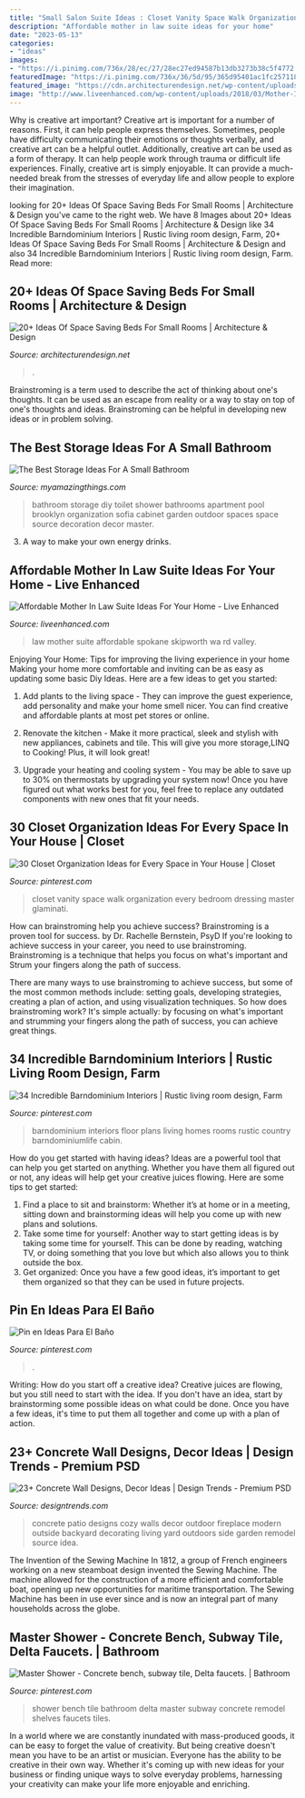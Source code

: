 ```yaml
---
title: "Small Salon Suite Ideas : Closet Vanity Space Walk Organization Every Bedroom Dressing Master Glaminati"
description: "Affordable mother in law suite ideas for your home"
date: "2023-05-13"
categories:
- "ideas"
images:
- "https://i.pinimg.com/736x/28/ec/27/28ec27ed94587b13db3273b38c5f4772.jpg"
featuredImage: "https://i.pinimg.com/736x/36/5d/95/365d95401ac1fc257118fd2d6ec74c92.jpg"
featured_image: "https://cdn.architecturendesign.net/wp-content/uploads/2015/07/AD-Space-Saving-Beds-Bedrooms-17.jpeg"
image: "http://www.liveenhanced.com/wp-content/uploads/2018/03/Mother-In-Law-Suite-15.jpg"
---
```



Why is creative art important?
Creative art is important for a number of reasons. First, it can help people express themselves. Sometimes, people have difficulty communicating their emotions or thoughts verbally, and creative art can be a helpful outlet. Additionally, creative art can be used as a form of therapy. It can help people work through trauma or difficult life experiences. Finally, creative art is simply enjoyable. It can provide a much-needed break from the stresses of everyday life and allow people to explore their imagination.

	

		
looking for 20+ Ideas Of Space Saving Beds For Small Rooms | Architecture &amp; Design you've came to the right web. We have 8 Images about 20+ Ideas Of Space Saving Beds For Small Rooms | Architecture &amp; Design like 34 Incredible Barndominium Interiors | Rustic living room design, Farm, 20+ Ideas Of Space Saving Beds For Small Rooms | Architecture &amp; Design and also 34 Incredible Barndominium Interiors | Rustic living room design, Farm. Read more:
		
    
## 20+ Ideas Of Space Saving Beds For Small Rooms | Architecture &amp; Design

<img loading=lazy src="https://cdn.architecturendesign.net/wp-content/uploads/2015/07/AD-Space-Saving-Beds-Bedrooms-17.jpeg" onerror="this.onerror=null;this.src='https://tse1.mm.bing.net/th?id=OIP.x3L29MS0gHFWyww3ZxQREAHaJ5&amp;pid=15.1';" alt="20+ Ideas Of Space Saving Beds For Small Rooms | Architecture &amp; Design">

_Source: architecturendesign.net_

>. 

	

Brainstroming is a term used to describe the act of thinking about one's thoughts. It can be used as an escape from reality or a way to stay on top of one's thoughts and ideas. Brainstroming can be helpful in developing new ideas or in problem solving.

    
## The Best Storage Ideas For A Small Bathroom

<img loading=lazy src="http://myamazingthings.com/wp-content/uploads/2017/02/high-DIY-wooden-cabinet-painted-with-white-color-over-toilet-for-tiny-bathroom-spaces-with-marble-wall-decoration-ideas-680x1024.jpg" onerror="this.onerror=null;this.src='https://tse3.mm.bing.net/th?id=OIP.QhQN822BQ1wrOd6FtaLMpwHaLJ&amp;pid=15.1';" alt="The Best Storage Ideas For A Small Bathroom">

_Source: myamazingthings.com_

>bathroom storage diy toilet shower bathrooms apartment pool brooklyn organization sofia cabinet garden outdoor spaces space source decoration decor master. 

	

3. A way to make your own energy drinks.

    
## Affordable Mother In Law Suite Ideas For Your Home - Live Enhanced

<img loading=lazy src="http://www.liveenhanced.com/wp-content/uploads/2018/03/Mother-In-Law-Suite-15.jpg" onerror="this.onerror=null;this.src='https://tse2.mm.bing.net/th?id=OIP.QxWqllUE1drsTEItpzp-bAHaE7&amp;pid=15.1';" alt="Affordable Mother In Law Suite Ideas For Your Home - Live Enhanced">

_Source: liveenhanced.com_

>law mother suite affordable spokane skipworth wa rd valley. 

	

Enjoying Your Home: Tips for improving the living experience in your home
Making your home more comfortable and inviting can be as easy as updating some basic Diy Ideas. Here are a few ideas to get you started:
1. Add plants to the living space - They can improve the guest experience, add personality and make your home smell nicer. You can find creative and affordable plants at most pet stores or online.

2. Renovate the kitchen - Make it more practical, sleek and stylish with new appliances, cabinets and tile. This will give you more storage,LINQ to Cooking! Plus, it will look great!

3. Upgrade your heating and cooling system - You may be able to save up to 30% on thermostats by upgrading your system now! Once you have figured out what works best for you, feel free to replace any outdated components with new ones that fit your needs.

    
## 30 Closet Organization Ideas For Every Space In Your House | Closet

<img loading=lazy src="https://i.pinimg.com/736x/af/6a/04/af6a042580dc1be77645b41f575a4a80.jpg" onerror="this.onerror=null;this.src='https://tse1.mm.bing.net/th?id=OIP.BZ89BcXPacKt0777Py9jNwHaLG&amp;pid=15.1';" alt="30 Closet Organization Ideas for Every Space in Your House | Closet">

_Source: pinterest.com_

>closet vanity space walk organization every bedroom dressing master glaminati. 

	

How can brainstroming help you achieve success?
Brainstroming is a proven tool for success. by Dr. Rachelle Bernstein, PsyD
If you're looking to achieve success in your career, you need to use brainstroming. Brainstroming is a technique that helps you focus on what's important and Strum your fingers along the path of success.

There are many ways to use brainstroming to achieve success, but some of the most common methods include: setting goals, developing strategies, creating a plan of action, and using visualization techniques. So how does brainstroming work? It's simple actually: by focusing on what's important and strumming your fingers along the path of success, you can achieve great things.

    
## 34 Incredible Barndominium Interiors | Rustic Living Room Design, Farm

<img loading=lazy src="https://i.pinimg.com/736x/36/5d/95/365d95401ac1fc257118fd2d6ec74c92.jpg" onerror="this.onerror=null;this.src='https://tse2.mm.bing.net/th?id=OIP.WLvtLBmGogkrfho6rpe6DQHaHD&amp;pid=15.1';" alt="34 Incredible Barndominium Interiors | Rustic living room design, Farm">

_Source: pinterest.com_

>barndominium interiors floor plans living homes rooms rustic country barndominiumlife cabin. 

	

How do you get started with having ideas?
Ideas are a powerful tool that can help you get started on anything. Whether you have them all figured out or not, any ideas will help get your creative juices flowing. Here are some tips to get started: 
1. Find a place to sit and brainstorm: Whether it’s at home or in a meeting, sitting down and brainstorming ideas will help you come up with new plans and solutions. 
2. Take some time for yourself: Another way to start getting ideas is by taking some time for yourself. This can be done by reading, watching TV, or doing something that you love but which also allows you to think outside the box. 
3. Get organized: Once you have a few good ideas, it’s important to get them organized so that they can be used in future projects.

    
## Pin En Ideas Para El Baño

<img loading=lazy src="https://i.pinimg.com/736x/28/ec/27/28ec27ed94587b13db3273b38c5f4772.jpg" onerror="this.onerror=null;this.src='https://tse1.mm.bing.net/th?id=OIP.iASjkra98PI-PAUAEFGzkQHaNK&amp;pid=15.1';" alt="Pin en Ideas Para El Baño">

_Source: pinterest.com_

>. 

	

Writing: How do you start off a creative idea?
Creative juices are flowing, but you still need to start with the idea.  If you don't have an idea, start by brainstorming some possible ideas on what could be done. Once you have a few ideas, it's time to put them all together and come up with a plan of action.

    
## 23+ Concrete Wall Designs, Decor Ideas | Design Trends - Premium PSD

<img loading=lazy src="https://images.designtrends.com/wp-content/uploads/2016/03/21110335/Cozy-Patio-Concrete-Wall.jpeg" onerror="this.onerror=null;this.src='https://tse1.mm.bing.net/th?id=OIP.A515RlTHqqZHNI_WF7hOCwHaLG&amp;pid=15.1';" alt="23+ Concrete Wall Designs, Decor Ideas | Design Trends - Premium PSD">

_Source: designtrends.com_

>concrete patio designs cozy walls decor outdoor fireplace modern outside backyard decorating living yard outdoors side garden remodel source idea. 

	

The Invention of the Sewing Machine
In 1812, a group of French engineers working on a new steamboat design invented the Sewing Machine. The machine allowed for the construction of a more efficient and comfortable boat, opening up new opportunities for maritime transportation. The Sewing Machine has been in use ever since and is now an integral part of many households across the globe.

    
## Master Shower - Concrete Bench, Subway Tile, Delta Faucets. | Bathroom

<img loading=lazy src="https://i.pinimg.com/736x/25/4a/6c/254a6ce4d5f08f896dd7540d06daac5c.jpg" onerror="this.onerror=null;this.src='https://tse4.mm.bing.net/th?id=OIP.ZhOaU-0OAypqgBCS4Kf2ZgHaJ3&amp;pid=15.1';" alt="Master Shower - Concrete bench, subway tile, Delta faucets. | Bathroom">

_Source: pinterest.com_

>shower bench tile bathroom delta master subway concrete remodel shelves faucets tiles. 

	

In a world where we are constantly inundated with mass-produced goods, it can be easy to forget the value of creativity. But being creative doesn't mean you have to be an artist or musician. Everyone has the ability to be creative in their own way. Whether it's coming up with new ideas for your business or finding unique ways to solve everyday problems, harnessing your creativity can make your life more enjoyable and enriching.

